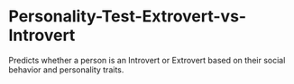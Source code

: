 # Personality-Test-Extrovert-vs-Introvert
Predicts whether a person is an Introvert or Extrovert based on their social behavior and personality traits.
